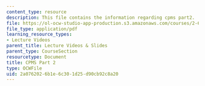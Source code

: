 ```yaml
---
content_type: resource
description: This file contains the information regarding cpms part2.
file: https://ol-ocw-studio-app-production.s3.amazonaws.com/courses/2-627-fundamentals-of-photovoltaics-fall-2013/2a0762026b1e6c301d25d90cb92c8a20_MIT2_627F13_lec19.pdf
file_type: application/pdf
learning_resource_types:
- Lecture Videos
parent_title: Lecture Videos & Slides
parent_type: CourseSection
resourcetype: Document
title: CPMS Part 2
type: OCWFile
uid: 2a076202-6b1e-6c30-1d25-d90cb92c8a20
---
```

